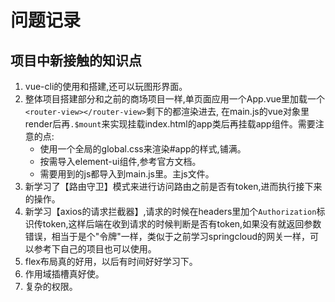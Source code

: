 # 问题记录
项目中新接触的知识点
---
1. vue-cli的使用和搭建,还可以玩图形界面。
2. 整体项目搭建部分和之前的商场项目一样,单页面应用一个App.vue里加载一个`<router-view></router-view>`剩下的都渲染进去,
在main.js的vue对象里render后再`.$mount`来实现挂载index.html的app类后再挂载app组件。需要注意的点:
    - 使用一个全局的global.css来渲染#app的样式,铺满。
    - 按需导入element-ui组件,参考官方文档。
    - 需要用到的js都导入到main.js里。主js文件。
3. 新学习了【路由守卫】模式来进行访问路由之前是否有token,进而执行接下来的操作。
4. 新学习【axios的请求拦截器】,请求的时候在headers里加个`Authorization`标识传token,这样后端在收到请求的时候判断是否有token,如果没有就返回参数错误，相当于是个"令牌"一样，类似于之前学习springcloud的网关一样，可以参考下自己的项目也可以使用。
5. flex布局真的好用，以后有时间好好学习下。
6. 作用域插槽真好使。
7. 复杂的权限。